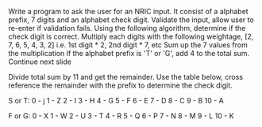 Write a program to ask the user for an NRIC input.
It consist of a alphabet prefix, 7 digits and an alphabet check digit.
Validate the input, allow user to re-enter if validation fails.
Using the following algorithm, determine if the check digit is correct.
Multiply each digits with the following weightage, [2, 7, 6, 5, 4, 3, 2]
i.e. 1st digit * 2, 2nd digit * 7, etc
Sum up the 7 values from the multiplication
If the alphabet prefix is 'T' or 'G', add 4 to the total sum.
Continue next slide

Divide total sum by 11 and get the remainder.
Use the table below, cross reference the remainder with the prefix to determine the check digit.

S or T:
0 - j
1 - Z
2 - I
3 - H
4 - G
5 - F
6 - E
7 - D
8 - C
9 - B
10 - A

F or G:
0 - X
1 - W
2 - U
3 - T
4 - R
5 - Q
6 - P
7 - N
8 - M
9 - L
10 - K
